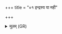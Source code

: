 +++
title = "०१ इन्द्रस्य या मही"

+++
<details><summary>मूलम् (GR)</summary>

इन्द्रस्य या मही दृषत्  
क्रिमेर् विश्वस्य तर्हणी ।  
तया पिनष्मि सं क्रिमीन्  
दृषदा खल्वाꣳ इव ॥
</details>